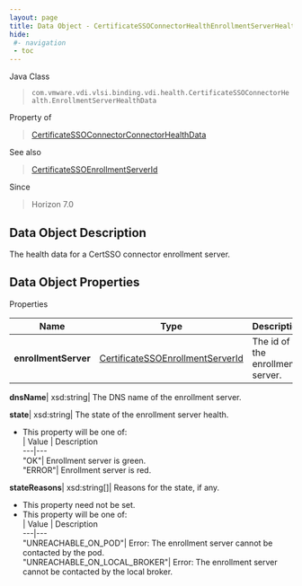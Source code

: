 ```yaml
---
layout: page
title: Data Object - CertificateSSOConnectorHealthEnrollmentServerHealthData
hide:
 #- navigation
 - toc
---
```






Java Class  
> `com.vmware.vdi.vlsi.binding.vdi.health.CertificateSSOConnectorHealth.EnrollmentServerHealthData`

Property of  
> [CertificateSSOConnectorConnectorHealthData](vdi.health.CertificateSSOConnectorHealth.ConnectorHealthData.md#field_detail)

See also  
> [CertificateSSOEnrollmentServerId](vdi.entity.CertificateSSOEnrollmentServerId.md)

Since  
> Horizon 7.0


## Data Object Description 

The health data for a CertSSO connector enrollment server. 

## Data Object Properties

Properties

Name |  Type |  Description   
---|---|---  
**enrollmentServer**| [CertificateSSOEnrollmentServerId](vdi.entity.CertificateSSOEnrollmentServerId.md)|  The id of the enrollment server.   
  
**dnsName**|  xsd:string|  The DNS name of the enrollment server.   
  
**state**|  xsd:string|  The state of the enrollment server health.   


  * This property will be one of:  
|  Value |  Description   
---|---  
"OK"| Enrollment server is green.  
"ERROR"| Enrollment server is red.  

  
**stateReasons**|  xsd:string[]|  Reasons for the state, if any.   


 * This property need not be set.
  * This property will be one of:  
|  Value |  Description   
---|---  
"UNREACHABLE_ON_POD"| Error: The enrollment server cannot be contacted by the pod.  
"UNREACHABLE_ON_LOCAL_BROKER"| Error: The enrollment server cannot be contacted by the local broker.  

  
  

  
